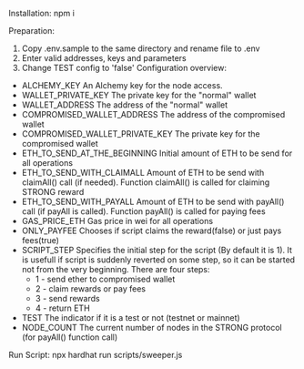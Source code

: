 Installation: npm i

Preparation:
  1. Copy .env.sample to the same directory and rename file to .env
  2. Enter valid addresses, keys and parameters
  3. Change TEST config to 'false'
Configuration overview:
  - ALCHEMY_KEY An Alchemy key for the node access.
  - WALLET_PRIVATE_KEY The private key for the "normal" wallet
  - WALLET_ADDRESS The address of the "normal" wallet
  - COMPROMISED_WALLET_ADDRESS The address of the compromised wallet
  - COMPROMISED_WALLET_PRIVATE_KEY The private key for the compromised wallet
  - ETH_TO_SEND_AT_THE_BEGINNING Initial amount of ETH to be send for all operations 
  - ETH_TO_SEND_WITH_CLAIMALL Amount of ETH to be send with claimAll() call (if needed). Function claimAll() is called for claiming STRONG reward
  - ETH_TO_SEND_WITH_PAYALL Amount of ETH to be send with payAll() call (if payAll is called). Function payAll() is called for paying fees
  - GAS_PRICE_ETH Gas price in wei for all operations
  - ONLY_PAYFEE Chooses if script claims the reward(false) or just pays fees(true)
  - SCRIPT_STEP Specifies the initial step for the script (By default it is 1). It is usefull if script is suddenly reverted on some step, so it can be started not from the very beginning. There are four steps:
    - 1 - send ether to compromised wallet
    - 2 - claim rewards or pay fees
    - 3 - send rewards 
    - 4 - return ETH
  - TEST The indicator if it is a test or not (testnet or mainnet)
  - NODE_COUNT The current number of nodes in the STRONG protocol (for payAll() function call)

Run Script:
  npx hardhat run scripts/sweeper.js
